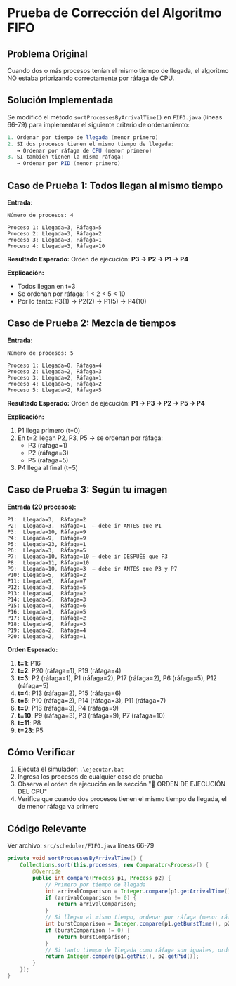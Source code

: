 # Prueba de Corrección del Algoritmo FIFO

## Problema Original
Cuando dos o más procesos tenían el mismo tiempo de llegada, el algoritmo NO estaba priorizando correctamente por ráfaga de CPU.

## Solución Implementada
Se modificó el método `sortProcessesByArrivalTime()` en `FIFO.java` (líneas 66-79) para implementar el siguiente criterio de ordenamiento:

```java
1. Ordenar por tiempo de llegada (menor primero)
2. SI dos procesos tienen el mismo tiempo de llegada:
   → Ordenar por ráfaga de CPU (menor primero)
3. SI también tienen la misma ráfaga:
   → Ordenar por PID (menor primero)
```

## Caso de Prueba 1: Todos llegan al mismo tiempo

**Entrada:**
```
Número de procesos: 4

Proceso 1: Llegada=3, Ráfaga=5
Proceso 2: Llegada=3, Ráfaga=2
Proceso 3: Llegada=3, Ráfaga=1
Proceso 4: Llegada=3, Ráfaga=10
```

**Resultado Esperado:**
Orden de ejecución: **P3 → P2 → P1 → P4**

**Explicación:**
- Todos llegan en t=3
- Se ordenan por ráfaga: 1 < 2 < 5 < 10
- Por lo tanto: P3(1) → P2(2) → P1(5) → P4(10)

## Caso de Prueba 2: Mezcla de tiempos

**Entrada:**
```
Número de procesos: 5

Proceso 1: Llegada=0, Ráfaga=4
Proceso 2: Llegada=2, Ráfaga=3
Proceso 3: Llegada=2, Ráfaga=1
Proceso 4: Llegada=5, Ráfaga=2
Proceso 5: Llegada=2, Ráfaga=5
```

**Resultado Esperado:**
Orden de ejecución: **P1 → P3 → P2 → P5 → P4**

**Explicación:**
1. P1 llega primero (t=0)
2. En t=2 llegan P2, P3, P5 → se ordenan por ráfaga:
   - P3 (ráfaga=1)
   - P2 (ráfaga=3)
   - P5 (ráfaga=5)
3. P4 llega al final (t=5)

## Caso de Prueba 3: Según tu imagen

**Entrada (20 procesos):**
```
P1:  Llegada=3,  Ráfaga=2
P2:  Llegada=3,  Ráfaga=1  ← debe ir ANTES que P1
P3:  Llegada=10, Ráfaga=9
P4:  Llegada=9,  Ráfaga=9
P5:  Llegada=23, Ráfaga=1
P6:  Llegada=3,  Ráfaga=5
P7:  Llegada=10, Ráfaga=10 ← debe ir DESPUÉS que P3
P8:  Llegada=11, Ráfaga=10
P9:  Llegada=10, Ráfaga=3  ← debe ir ANTES que P3 y P7
P10: Llegada=5,  Ráfaga=2
P11: Llegada=5,  Ráfaga=7
P12: Llegada=3,  Ráfaga=5
P13: Llegada=4,  Ráfaga=2
P14: Llegada=5,  Ráfaga=3
P15: Llegada=4,  Ráfaga=6
P16: Llegada=1,  Ráfaga=5
P17: Llegada=3,  Ráfaga=2
P18: Llegada=9,  Ráfaga=3
P19: Llegada=2,  Ráfaga=4
P20: Llegada=2,  Ráfaga=1
```

**Orden Esperado:**
1. **t=1**: P16
2. **t=2**: P20 (ráfaga=1), P19 (ráfaga=4)
3. **t=3**: P2 (ráfaga=1), P1 (ráfaga=2), P17 (ráfaga=2), P6 (ráfaga=5), P12 (ráfaga=5)
4. **t=4**: P13 (ráfaga=2), P15 (ráfaga=6)
5. **t=5**: P10 (ráfaga=2), P14 (ráfaga=3), P11 (ráfaga=7)
6. **t=9**: P18 (ráfaga=3), P4 (ráfaga=9)
7. **t=10**: P9 (ráfaga=3), P3 (ráfaga=9), P7 (ráfaga=10)
8. **t=11**: P8
9. **t=23**: P5

## Cómo Verificar

1. Ejecuta el simulador: `.\ejecutar.bat`
2. Ingresa los procesos de cualquier caso de prueba
3. Observa el orden de ejecución en la sección "🔄 ORDEN DE EJECUCIÓN DEL CPU"
4. Verifica que cuando dos procesos tienen el mismo tiempo de llegada, el de menor ráfaga va primero

## Código Relevante

Ver archivo: `src/scheduler/FIFO.java` líneas 66-79

```java
private void sortProcessesByArrivalTime() {
    Collections.sort(this.processes, new Comparator<Process>() {
        @Override
        public int compare(Process p1, Process p2) {
            // Primero por tiempo de llegada
            int arrivalComparison = Integer.compare(p1.getArrivalTime(), p2.getArrivalTime());
            if (arrivalComparison != 0) {
                return arrivalComparison;
            }
            // Si llegan al mismo tiempo, ordenar por ráfaga (menor ráfaga primero)
            int burstComparison = Integer.compare(p1.getBurstTime(), p2.getBurstTime());
            if (burstComparison != 0) {
                return burstComparison;
            }
            // Si tanto tiempo de llegada como ráfaga son iguales, ordenar por PID
            return Integer.compare(p1.getPid(), p2.getPid());
        }
    });
}
```